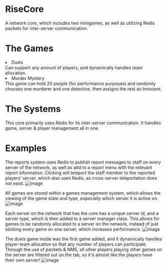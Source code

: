 # RiseCore
A network core, which includes two minigames, as well as utilizing Redis packets for inter-server communication.

# The Games
<li>Duels</li>
Can support any amount of players, and dynamically handles team allocation.

<li>Murder Mystery</li>
This game can hold 20 people (for performance purposes) and randomly chooses one murderer and one detective, then assigns the rest as Innocent.

# The Systems
This core primarily uses Redis for its inter-server communication. It handles game, server & player management all in one.

# Examples
The reports system uses Redis to publish report messages to staff on every server of the network, as well as add to a report menu with the relevant report information.
Clicking will teleport the staff member to the reported players' server, which also uses Redis, as cross-server teleportation does not exist.
![image](https://github.com/RiseMC-Network/RiseCore/assets/58112436/fb59cab6-e7a1-4ec2-962d-3e48eb842b8b)

All games are stored within a games management system, which allows the viewing of the game state and type, especially which server it is active on.
![image](https://github.com/RiseMC-Network/RiseCore/assets/58112436/a7753fa1-c610-4558-8047-17d65e3335f1)

Each server on the network that has the core has a unique server id, and a server type, which is then added to a server manager class.
This allows for games to be randomly allocated to a server on the network, instead of just sticking every game on one server, which increases performance.
![image](https://github.com/RiseMC-Network/RiseCore/assets/58112436/8a95d185-8557-4501-806b-979647163a47)

The duels game mode was the first game added, and it dynamically handles player-team allocation so that any number of players can participate.
Through the use of packets & NMS, all other players playing other games on the server are filtered out on the tab, so it's almost like the players have their own server!
![image](https://github.com/RiseMC-Network/RiseCore/assets/58112436/8d27c040-c0f3-41d5-80ba-0b9c27f60210)


